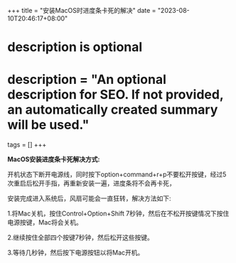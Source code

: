 +++
title = "安装MacOS时进度条卡死的解决"
date = "2023-08-10T20:46:17+08:00"

#
# description is optional
#
# description = "An optional description for SEO. If not provided, an automatically created summary will be used."

tags = []
+++

**MacOS安装进度条卡死解决方式:**

开机状态下断开电源线，同时按下option+command+r+p不要松开按键，经过5次重启后松开手指，再重新安装一遍，进度条将不会再卡死，

安装完成进入系统后，风扇可能会一直狂转，解决方法如下:

1.将Mac关机，按住Control+Option+Shift 7秒钟，然后在不松开按键情况下按住电源按键，Mac将会关机。

2.继续按住全部四个按键7秒钟，然后松开这些按键。

3.等待几秒钟，然后按下电源按钮以将Mac开机。